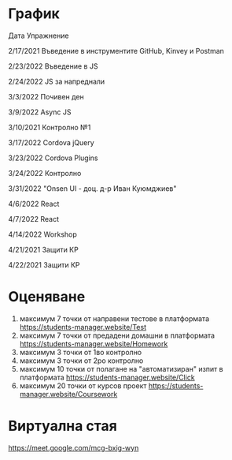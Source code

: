# График

Дата	Упражнение

2/17/2021	Въведение в инструментите GitHub, Kinvey и Postman

2/23/2022	Въведение в JS

2/24/2022	JS за напреднали

3/3/2022	Почивен ден

3/9/2022	Async JS

3/10/2021	Контролно №1

3/17/2022	Cordova jQuery

3/23/2022	Cordova Plugins

3/24/2022	Контролно

3/31/2022	"Onsen UI - доц. д-р Иван Куюмджиев"

4/6/2022	React

4/7/2022	React

4/14/2022	Workshop

4/21/2021	Защити КР

4/22/2021	Защити КР

# Оценяване            

1) максимум 7 точки от направени тестове в платформата https://students-manager.website/Test
2) максимум 7 точки от предадени домашни в платформата https://students-manager.website/Homework
3) максимум 3 точки от 1во контролно 
4) максимум 3 точки от 2ро контролно 
5) максимум 10 точки от полагане на "автоматизиран" изпит в платформата https://students-manager.website/Click 
6) максимум 20 точки от курсов проект https://students-manager.website/Coursework

# Виртуална стая

https://meet.google.com/mcg-bxig-wyn